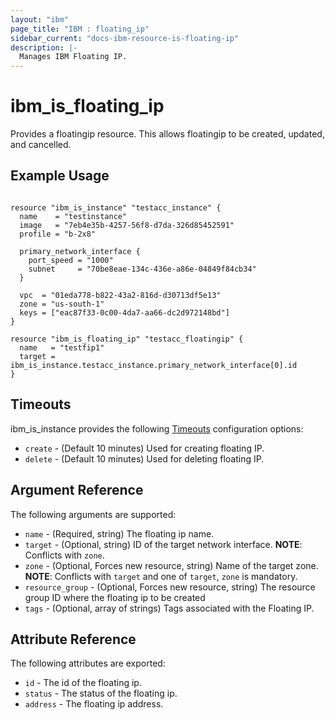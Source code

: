 ```yaml
---
layout: "ibm"
page_title: "IBM : floating_ip"
sidebar_current: "docs-ibm-resource-is-floating-ip"
description: |-
  Manages IBM Floating IP.
---
```


# ibm\_is_floating_ip

Provides a floatingip resource. This allows floatingip to be created, updated, and cancelled.


## Example Usage

```hcl

resource "ibm_is_instance" "testacc_instance" {
  name    = "testinstance"
  image   = "7eb4e35b-4257-56f8-d7da-326d85452591"
  profile = "b-2x8"

  primary_network_interface {
    port_speed = "1000"
    subnet     = "70be8eae-134c-436e-a86e-04849f84cb34"
  }

  vpc  = "01eda778-b822-43a2-816d-d30713df5e13"
  zone = "us-south-1"
  keys = ["eac87f33-0c00-4da7-aa66-dc2d972148bd"]
}

resource "ibm_is_floating_ip" "testacc_floatingip" {
  name   = "testfip1"
  target = ibm_is_instance.testacc_instance.primary_network_interface[0].id
}

```

## Timeouts

ibm_is_instance provides the following [Timeouts](https://www.terraform.io/docs/configuration/resources.html#timeouts) configuration options:

* `create` - (Default 10 minutes) Used for creating floating IP.
* `delete` - (Default 10 minutes) Used for deleting floating IP.

## Argument Reference

The following arguments are supported:

* `name` - (Required, string) The floating ip name.
* `target` - (Optional, string) ID of the target network interface.
    **NOTE**: Conflicts with `zone`.
* `zone` - (Optional, Forces new resource, string) Name of the target zone. 
    **NOTE**: Conflicts with `target` and one of `target`, `zone` is mandatory.
* `resource_group` - (Optional, Forces new resource, string) The resource group ID where the floating ip to be created
* `tags` - (Optional, array of strings) Tags associated with the Floating IP.

## Attribute Reference

The following attributes are exported:

* `id` - The id of the floating ip.
* `status` - The status of the floating ip.
* `address` - The floating ip address. 
